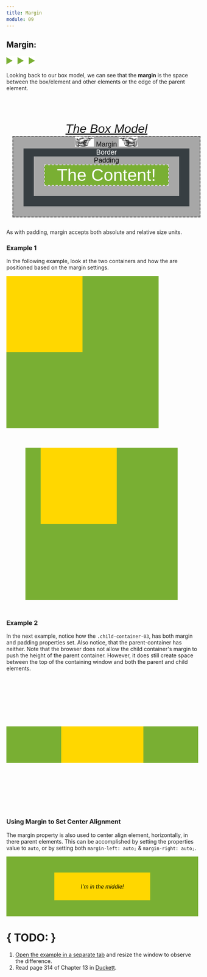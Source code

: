 ```yaml
---
title: Margin
module: 09
---
```


## Margin:
<img src="./../../../img/arrow-divider.svg" style="width: 75px; border: none;" />

Looking back to our box model, we can see that the **margin** is the space between the box/element and other elements or the edge of the parent element.

<style>
  .parent-container {
      font-family: sans-serif;
      font-style: italic;
      font-size: 32px;
      text-align: center;
      padding: 0.5em;
      width: 98%;
      /*border: 1px solid black;*/
      margin-top: 2em;
  }
  .margin {
      font-size: 18px;
      font-style: normal;
      font-family: sans-serif;
      border: 2px dashed #4e4e4e;
      background-color: #a7a7a7;
      padding: 1.5em;
      padding-top: 0em;
  }
  .border {
      background-color: #373E42;
      color: #fff;
      padding: 1.5em;
      padding-top: 0em;
  }
  .padding {
      background-color: #a7a7a7;
      color: #000;
      padding: 1.5em;
      padding-top: 0em;
  }
  .example-content {
      background-color: #79AF33;
      color: #fff;
      border: 2px dashed #d5d5d5;
      padding: 0em;
      /*padding-top: 0.5em;*/
      font-size: 2.5em;
  }
</style>
<div class="parent-container">
  <a href="https://www.w3schools.com/css/css_boxmodel.asp">The Box Model</a>
  <div class="margin">
      <img src="./../../../img/hand-point-right.png" style="width: 50px; border: none; display: inline;" /> Margin <img src="./../../../img/hand-point-left.png" style="width: 50px; border: none; display: inline;" />
      <div class="border">
          Border
          <div class="padding">
              Padding
              <div class="example-content">
                  The Content!
              </div>
          </div>
      </div>
    </div>
</div>

As with padding, margin accepts both absolute and relative size units.


### Example 1

In the following example, look at the two containers and how the are positioned based on the margin settings.

<div class="pen-group">
  <p data-height="400" data-theme-id="30567" data-slug-hash="gXLVyW" data-default-tab="html,css" data-user="Media-Ed-Online" data-embed-version="2" data-pen-title="[Topic-09] Margin, Pt. 1" class="codepen"></p>
  <script async src="https://production-assets.codepen.io/assets/embed/ei.js"></script>

  <div class="pen-result displayed_code_example_pen">
    <style>
        .parent-container-01 {
            background-color: #79AF33;
            width: 400px;
            height: 400px;
        }
        .child-container-01 {
            background-color: gold;
            width: 50%;
            height: 50%;
        }
        .parent-container-02 {
            background-color: #79AF33;
            width: 400px;
            height: 400px;
            margin: 10% ;
        }
        .child-container-02 {
            margin: 10% ;
            background-color: gold;
            width: 50%;
            height: 50%;
        }
    </style>
    <div class="parent-container-01">
        <div class="child-container-01"></div>
    </div>
    <div class="parent-container-02">
        <div class="child-container-02"></div>
    </div>
  </div>
</div>


### Example 2

In the next example, notice how the `.child-container-03`, has both margin and padding properties set. Also notice, that the parent-container has neither. Note that the browser does not allow the child container's margin to push the height of the parent container. However, it does still create space between the top of the containing window and both the parent and child elements.

<div class="pen-group">
  <p data-height="200" data-theme-id="30567" data-slug-hash="RjKboZ" data-default-tab="css,html" data-user="Media-Ed-Online" data-embed-version="2" data-pen-title="[Topic-09] Margin, Pt. 2" class="codepen"></p>

  <div class="pen-result displayed_code_example_pen">
    <style>
        .body-03 {
            font-size: 18pt;
            /*border: 1px solid black;*/
            margin: 0 ;
            padding: 0 ;
        }
        .parent-container-03 {
            background-color: #79AF33;
            margin: 0 ;
            padding: 0 ;
        }
        .child-container-03 {
            margin: 6em ;
            padding: 2em ;
            background-color: gold;
        }
    </style>
    <div class="body-03">
        <div class="parent-container-03">
            <div class="child-container-03"></div>
        </div>
    </div>
  </div>
</div>


### Using Margin to Set Center Alignment

The margin property is also used to center align element, horizontally, in there parent elements. This can be accomplished by setting the properties value to `auto`, or by setting both `margin-left: auto;` & `margin-right: auto;`.

<div class="pen-group">
  <p data-height="400" data-theme-id="30567" data-slug-hash="VrPZWb" data-default-tab="css,html" data-user="Media-Ed-Online" data-embed-version="2" data-pen-title="[Topic-09] Margin, Pt. 3" class="codepen"></p>

  <div class="pen-result displayed_code_example_pen">
    <style>
    .parent-container-04 {
        background-color: #79AF33;
        padding: 1em ;
    }
    .child-container-04 {
        margin-left: auto ;
        margin-right: auto ;
        margin-top: 2em ;
        margin-bottom: 2em ;
        max-width: 14em;
        text-align: center;
        padding: 2em;
        color: #000;
        background-color: gold;
    }
    </style>
    <div class="parent-container-04">
        <div class="child-container-04">
            <em>I'm in the middle!</em>
        </div>
    </div>
  </div>
</div>


# { TODO: }
1. <a href="{{site.baseurl}}/modules/topic-09/margin.html" target="_blank">Open the example in a separate tab</a> and resize the window to observe the difference.
2. Read page 314 of Chapter 13 in [Duckett](https://github.com/Media-Ed-Online/intro-web-dev/issues/3).
